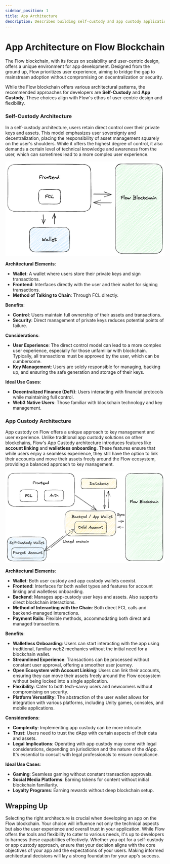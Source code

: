 ```yaml
---
sidebar_position: 1
title: App Architecture
description: Describes building self-custody and app custody applications on Flow Blockchain.
---
```


# App Architecture on Flow Blockchain

The Flow blockchain, with its focus on scalability and user-centric design, offers a unique environment for app development. Designed from the ground up, Flow prioritizes user experience, aiming to bridge the gap to mainstream adoption without compromising on decentralization or security.

While the Flow blockchain offers various architectural patterns, the recommended approaches for developers are **Self-Custody** and **App Custody**. These choices align with Flow's ethos of user-centric design and flexibility.

### **Self-Custody Architecture**

In a self-custody architecture, users retain direct control over their private keys and assets. This model emphasizes user sovereignty and decentralization, placing the responsibility of asset management squarely on the user's shoulders. While it offers the highest degree of control, it also demands a certain level of technical knowledge and awareness from the user, which can sometimes lead to a more complex user experience.

![self-custody.png](self-custody.png)

**Architectural Elements**:

- **Wallet**: A wallet where users store their private keys and sign transactions.
- **Frontend**: Interfaces directly with the user and their wallet for signing transactions.
- **Method of Talking to Chain**: Through FCL directly.

**Benefits**:

- **Control**: Users maintain full ownership of their assets and transactions.
- **Security**: Direct management of private keys reduces potential points of failure.

**Considerations**:

- **User Experience**: The direct control model can lead to a more complex user experience, especially for those unfamiliar with blockchain. Typically, all transactions must be approved by the user, which can be cumbersome.
- **Key Management**: Users are solely responsible for managing, backing up, and ensuring the safe generation and storage of their keys.

**Ideal Use Cases**:

- **Decentralized Finance (DeFi)**: Users interacting with financial protocols while maintaining full control.
- **Web3 Native Users**: Those familiar with blockchain technology and key management.

### **App Custody Architecture**

App custody on Flow offers a unique approach to key management and user experience. Unlike traditional app custody solutions on other blockchains, Flow's App Custody architecture introduces features like **account linking** and **walletless onboarding**. These features ensure that while users enjoy a seamless experience, they still have the option to link their accounts and move their assets freely around the Flow ecosystem, providing a balanced approach to key management.

![app-custody.png](app-custody.png)

**Architectural Elements**:

- **Wallet**: Both user custody and app custody wallets coexist.
- **Frontend**: Interfaces for both wallet types and features for account linking and walletless onboarding.
- **Backend**: Manages app-custody user keys and assets.  Also supports direct blockchain interactions.
- **Method of Interacting with the Chain**: Both direct FCL calls and backend-managed interactions.
- **Payment Rails**: Flexible methods, accommodating both direct and managed transactions.

**Benefits**:

- **Walletless Onboarding**: Users can start interacting with the app using traditional, familiar web2 mechanics without the initial need for a blockchain wallet.
- **Streamlined Experience**: Transactions can be processed without constant user approval, offering a smoother user journey.
- **Open Ecosystem with Account Linking**: Users can link their accounts, ensuring they can move their assets freely around the Flow ecosystem without being locked into a single application.
- **Flexibility**: Cater to both tech-savvy users and newcomers without compromising on security.
- **Platform Versatility**: The abstraction of the user wallet allows for integration with various platforms, including Unity games, consoles, and mobile applications.

**Considerations**:

- **Complexity**: Implementing app custody can be more intricate.
- **Trust**: Users need to trust the dApp with certain aspects of their data and assets.
- **Legal Implications**: Operating with app custody may come with legal considerations, depending on jurisdiction and the nature of the dApp. It's essential to consult with legal professionals to ensure compliance.

**Ideal Use Cases**:

- **Gaming**: Seamless gaming without constant transaction approvals.
- **Social Media Platforms**: Earning tokens for content without initial blockchain familiarity.
- **Loyalty Programs**: Earning rewards without deep blockchain setup.

## Wrapping Up

Selecting the right architecture is crucial when developing an app on the Flow blockchain. Your choice will influence not only the technical aspects but also the user experience and overall trust in your application. While Flow offers the tools and flexibility to cater to various needs, it's up to developers to harness these capabilities effectively. Whether you opt for a self-custody or app custody approach, ensure that your decision aligns with the core objectives of your app and the expectations of your users. Making informed architectural decisions will lay a strong foundation for your app's success.